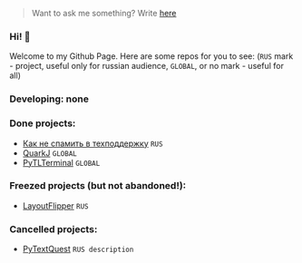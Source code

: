 > Want to ask me something? Write [here](https://github.com/Tapeline/Tapeline/issues/new)

### Hi! 👋
Welcome to my Github Page. Here are some repos for you to see:
(`RUS` mark - project, useful only for russian audience,
`GLOBAL`, or no mark - useful for all)
### Developing: none

### Done projects:
- [Как не спамить в техподдержку](http://github.com/Tapeline/how-to-not-spam-to-support) `RUS`
- [QuarkJ](http://github.com/Tapeline/quark) `GLOBAL`
- [PyTLTerminal](http://github.com/Tapeline/pytlterminal) `GLOBAL`

### Freezed projects (but not abandoned!):
- [LayoutFlipper](http://github.com/Tapeline/quark) `RUS`

### Cancelled projects:
- [PyTextQuest](http://github.com/Tapeline/pytextquest) `RUS description`
